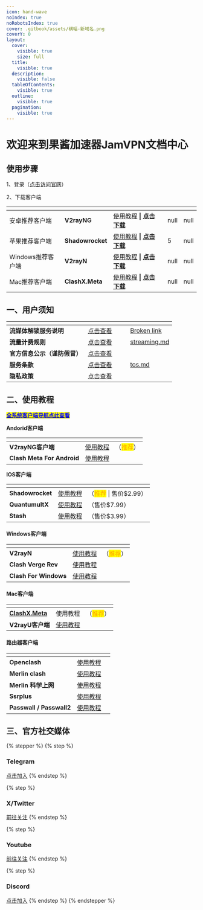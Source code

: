 ```yaml
---
icon: hand-wave
noIndex: true
noRobotsIndex: true
cover: .gitbook/assets/横幅-新域名.png
coverY: 0
layout:
  cover:
    visible: true
    size: full
  title:
    visible: true
  description:
    visible: false
  tableOfContents:
    visible: true
  outline:
    visible: true
  pagination:
    visible: true
---
```


# 欢迎来到果酱加速器JamVPN文档中心

## 使用步骤

1、登录（[点击访问官网](https://jamvpn.com/#/login)）

2、下载客户端



<table data-view="cards"><thead><tr><th></th><th></th><th></th><th data-type="content-ref"></th><th data-hidden data-type="rating" data-max="5"></th><th data-hidden data-type="rating" data-max="5"></th></tr></thead><tbody><tr><td>安卓推荐客户端</td><td><strong>V2rayNG</strong></td><td><a href="haotouse/v2rayng.md">使用教程</a> <strong>|</strong> <a href="https://github.com/2dust/v2rayNG/releases/download/1.9.16/v2rayNG_1.9.16_universal.apk"><strong>点击下载</strong></a></td><td></td><td>null</td><td>null</td></tr><tr><td>苹果推荐客户端</td><td><strong>Shadowrocket</strong></td><td><a href="haotouse/shadowrocket.md">使用教程</a> <strong>|</strong> <a href="https://itunes.apple.com/us/app/shadowrocket/id932747118"><strong>点击下载</strong></a></td><td></td><td>5</td><td>null</td></tr><tr><td>Windows推荐客户端</td><td><strong>V2rayN</strong></td><td><a href="haotouse/v2rayn.md">使用教程</a> <strong>|</strong> <a href="https://github.com/2dust/v2rayN/releases/download/7.2.3/v2rayN-windows-64-With-Core.zip"><strong>点击下载</strong></a></td><td></td><td>null</td><td>null</td></tr><tr><td>Mac推荐客户端</td><td><strong>ClashX.Meta</strong></td><td><a href="haotouse/clashx.md">使用教程</a> <strong>|</strong> <a href="https://github.com/githubvpn007/ClashX/releases/download/ClashX/ClashX.zip"><strong>点击下载</strong></a></td><td></td><td>null</td><td>null</td></tr></tbody></table>



## **一、用户须知**

<table data-view="cards"><thead><tr><th></th><th></th><th data-hidden data-card-cover data-type="files"></th><th data-hidden></th><th data-hidden data-card-target data-type="content-ref"></th></tr></thead><tbody><tr><td><strong>流媒体解锁服务说明</strong></td><td><a href="usernotice/streaming.md">点击查看</a></td><td></td><td></td><td><a href="broken-reference">Broken link</a></td></tr><tr><td><strong>流量计费规则</strong></td><td><a href="usernotice/traffictrules.md">点击查看</a></td><td></td><td></td><td><a href="usernotice/streaming.md">streaming.md</a></td></tr><tr><td><strong>官方信息公示（谨防假冒）</strong></td><td><a href="usernotice/officialinfonotice.md">点击查看</a></td><td></td><td></td><td></td></tr><tr><td><strong>服务条款</strong></td><td><a href="usernotice/tos.md">点击查看</a></td><td></td><td></td><td><a href="usernotice/tos.md">tos.md</a></td></tr><tr><td><strong>隐私政策</strong></td><td><a href="usernotice/privacy.md">点击查看</a></td><td></td><td></td><td></td></tr></tbody></table>

## **二、使用教程**

[<mark style="color:blue;">**全系统客户端导航点此查看**</mark>](haotouse/client.md)

**Andorid客户端**

<table data-view="cards"><thead><tr><th></th><th></th><th></th></tr></thead><tbody><tr><td><strong>V2rayNG客户端</strong></td><td><a href="haotouse/v2rayng.md">使用教程</a></td><td>（<mark style="color:orange;">推荐</mark>）</td></tr><tr><td><strong>Clash Meta For Android</strong></td><td><a href="haotouse/clashmetaforandroid.md">使用教程</a></td><td></td></tr></tbody></table>

**IOS客户端**

<table data-view="cards"><thead><tr><th></th><th></th><th></th></tr></thead><tbody><tr><td><strong>Shadowrocket</strong></td><td><a href="haotouse/shadowrocket.md">使用教程</a></td><td>（<mark style="color:orange;">推荐</mark> | 售价$2.99）</td></tr><tr><td><strong>QuantumultX</strong></td><td><a href="haotouse/quantumultx.md">使用教程</a></td><td>（售价$7.99）</td></tr><tr><td><strong>Stash</strong></td><td><a href="haotouse/stash.md">使用教程</a></td><td>（售价$3.99）</td></tr></tbody></table>

#### **Windows客户端**

<table data-view="cards"><thead><tr><th></th><th></th><th></th></tr></thead><tbody><tr><td><strong>V2rayN</strong></td><td><a href="haotouse/v2rayn.md">使用教程</a></td><td>（<mark style="color:orange;">推荐</mark>）</td></tr><tr><td><strong>Clash Verge Rev</strong></td><td><a href="haotouse/clashvergerev.md">使用教程</a></td><td></td></tr><tr><td><strong>Clash For Windows</strong></td><td><a href="haotouse/clashforwindows.md">使用教程</a></td><td></td></tr></tbody></table>

#### **Mac客户端**

<table data-view="cards"><thead><tr><th></th><th></th><th></th></tr></thead><tbody><tr><td><a href="haotouse/clashx.md"><strong>ClashX.Meta</strong></a></td><td>使用教程</td><td>（<mark style="color:orange;">推荐</mark>）</td></tr><tr><td><strong>V2rayU客户端</strong></td><td><a href="haotouse/v2rayu.md">使用教程</a></td><td></td></tr></tbody></table>

#### **路由器客户端**

<table data-view="cards"><thead><tr><th></th><th></th><th></th></tr></thead><tbody><tr><td><strong>Openclash</strong></td><td><a href="haotouse/openclash-bian-ji-zhong.md">使用教程</a></td><td></td></tr><tr><td><strong>Merlin clash</strong></td><td><a href="haotouse/merlinclash.md">使用教程</a></td><td></td></tr><tr><td><strong>Merlin 科学上网</strong></td><td><a href="haotouse/scientificinternet.md">使用教程</a></td><td></td></tr><tr><td><strong>Ssrplus</strong></td><td><a href="haotouse/ssrplus-bian-ji-zhong.md">使用教程</a></td><td></td></tr><tr><td><strong>Passwall / Passwall2</strong></td><td><a href="haotouse/passwall.md">使用教程</a></td><td></td></tr></tbody></table>

## **三、官方社交媒体**

{% stepper %}
{% step %}
### Telegram

[点击加入](https://t.me/JamVPNCustomer)
{% endstep %}

{% step %}
### X/Twitter

[前往关注](https://x.com/jamvpn)
{% endstep %}

{% step %}
### Youtube

[前往关注](https://www.youtube.com/@JamVPN)
{% endstep %}

{% step %}
### Discord

[点击加入](https://discord.gg/kfVKzSMSDz)
{% endstep %}
{% endstepper %}
